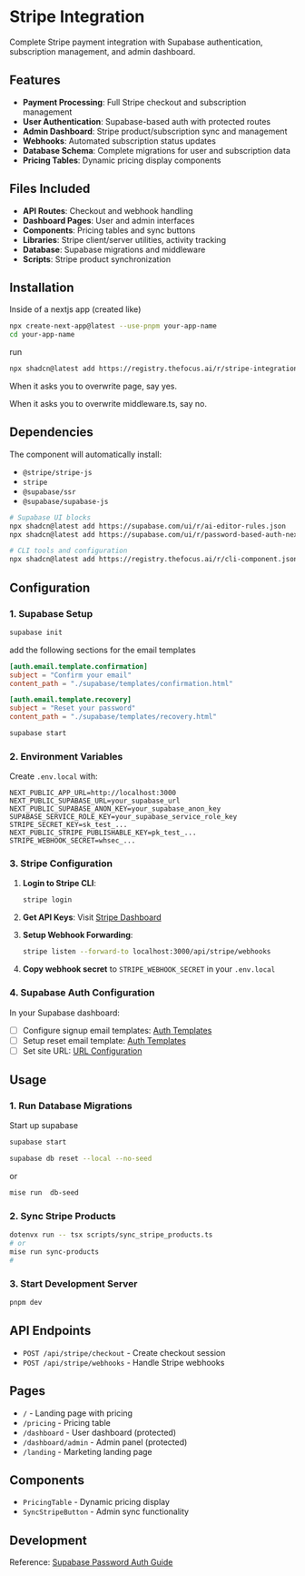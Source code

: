 # Stripe Integration

Complete Stripe payment integration with Supabase authentication, subscription management, and admin dashboard.

## Features

- **Payment Processing**: Full Stripe checkout and subscription management
- **User Authentication**: Supabase-based auth with protected routes
- **Admin Dashboard**: Stripe product/subscription sync and management
- **Webhooks**: Automated subscription status updates
- **Database Schema**: Complete migrations for user and subscription data
- **Pricing Tables**: Dynamic pricing display components

## Files Included

- **API Routes**: Checkout and webhook handling
- **Dashboard Pages**: User and admin interfaces
- **Components**: Pricing tables and sync buttons
- **Libraries**: Stripe client/server utilities, activity tracking
- **Database**: Supabase migrations and middleware
- **Scripts**: Stripe product synchronization

## Installation

Inside of a nextjs app (created like)

```bash
npx create-next-app@latest --use-pnpm your-app-name
cd your-app-name
```

run

```bash
npx shadcn@latest add https://registry.thefocus.ai/r/stripe-integration.json
```

When it asks you to overwrite page, say yes.

When it asks you to overwrite middleware.ts, say no.


## Dependencies

The component will automatically install:
- `@stripe/stripe-js`
- `stripe`
- `@supabase/ssr`
- `@supabase/supabase-js`

```bash
# Supabase UI blocks
npx shadcn@latest add https://supabase.com/ui/r/ai-editor-rules.json
npx shadcn@latest add https://supabase.com/ui/r/password-based-auth-nextjs.json

# CLI tools and configuration
npx shadcn@latest add https://registry.thefocus.ai/r/cli-component.json
```

## Configuration

### 1. Supabase Setup

```bash
supabase init
```

add the following sections for the email templates

```toml
[auth.email.template.confirmation]
subject = "Confirm your email"
content_path = "./supabase/templates/confirmation.html"

[auth.email.template.recovery]
subject = "Reset your password"
content_path = "./supabase/templates/recovery.html"
```

```bash
supabase start
```

### 2. Environment Variables

Create `.env.local` with:

```env
NEXT_PUBLIC_APP_URL=http://localhost:3000
NEXT_PUBLIC_SUPABASE_URL=your_supabase_url
NEXT_PUBLIC_SUPABASE_ANON_KEY=your_supabase_anon_key
SUPABASE_SERVICE_ROLE_KEY=your_supabase_service_role_key
STRIPE_SECRET_KEY=sk_test_...
NEXT_PUBLIC_STRIPE_PUBLISHABLE_KEY=pk_test_...
STRIPE_WEBHOOK_SECRET=whsec_...
```

### 3. Stripe Configuration

1. **Login to Stripe CLI**:
   ```bash
   stripe login
   ```

2. **Get API Keys**: Visit [Stripe Dashboard](https://dashboard.stripe.com/test/apikeys)

3. **Setup Webhook Forwarding**:
   ```bash
   stripe listen --forward-to localhost:3000/api/stripe/webhooks
   ```

4. **Copy webhook secret** to `STRIPE_WEBHOOK_SECRET` in your `.env.local`

### 4. Supabase Auth Configuration

In your Supabase dashboard:

- [ ] Configure signup email templates: [Auth Templates](https://supabase.com/dashboard/project/_/auth/templates)
- [ ] Setup reset email template: [Auth Templates](https://supabase.com/dashboard/project/_/auth/templates)
- [ ] Set site URL: [URL Configuration](https://supabase.com/dashboard/project/_/auth/url-configuration)

## Usage

### 1. Run Database Migrations

Start up supabase

```bash
supabase start
```

```bash
supabase db reset --local --no-seed
```

or

```bash
mise run  db-seed
```

### 2. Sync Stripe Products

```bash
dotenvx run -- tsx scripts/sync_stripe_products.ts
# or
mise run sync-products
#
```

### 3. Start Development Server

```bash
pnpm dev
```

## API Endpoints

- `POST /api/stripe/checkout` - Create checkout session
- `POST /api/stripe/webhooks` - Handle Stripe webhooks

## Pages

- `/` - Landing page with pricing
- `/pricing` - Pricing table
- `/dashboard` - User dashboard (protected)
- `/dashboard/admin` - Admin panel (protected)
- `/landing` - Marketing landing page

## Components

- `PricingTable` - Dynamic pricing display
- `SyncStripeButton` - Admin sync functionality

## Development

Reference: [Supabase Password Auth Guide](https://supabase.com/ui/docs/nextjs/password-based-auth)

